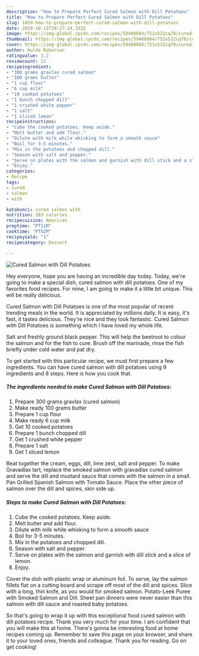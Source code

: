 ```yaml
---
description: "How to Prepare Perfect Cured Salmon with Dill Potatoes"
title: "How to Prepare Perfect Cured Salmon with Dill Potatoes"
slug: 1459-how-to-prepare-perfect-cured-salmon-with-dill-potatoes
date: 2020-10-15T20:27:24.332Z
image: https://img-global.cpcdn.com/recipes/59400084/751x532cq70/cured-salmon-with-dill-potatoes-recipe-main-photo.jpg
thumbnail: https://img-global.cpcdn.com/recipes/59400084/751x532cq70/cured-salmon-with-dill-potatoes-recipe-main-photo.jpg
cover: https://img-global.cpcdn.com/recipes/59400084/751x532cq70/cured-salmon-with-dill-potatoes-recipe-main-photo.jpg
author: Hulda Roberson
ratingvalue: 3.2
reviewcount: 12
recipeingredient:
- "300 grams gravlax cured salmon"
- "100 grams butter"
- "1 cup flour"
- "6 cup milk"
- "10 cooked potatoes"
- "1 bunch chopped dill"
- "1 crushed white pepper"
- "1 salt"
- "1 sliced lemon"
recipeinstructions:
- "Cube the cooked potatoes. Keep aside."
- "Melt butter and add flour."
- "Dilute with milk while whisking to form a smooth sauce"
- "Boil for 3-5 minutes."
- "Mix in the potatoes and chopped dill."
- "Season with salt and pepper."
- "Serve on plates with the salmon and garnish with dill stick and a slice of lemon."
- "Enjoy."
categories:
- Recipe
tags:
- cured
- salmon
- with

katakunci: cured salmon with 
nutrition: 283 calories
recipecuisine: American
preptime: "PT11M"
cooktime: "PT52M"
recipeyield: "1"
recipecategory: Dessert

---
```



![Cured Salmon with Dill Potatoes](https://img-global.cpcdn.com/recipes/59400084/751x532cq70/cured-salmon-with-dill-potatoes-recipe-main-photo.jpg)

Hey everyone, hope you are having an incredible day today. Today, we're going to make a special dish, cured salmon with dill potatoes. One of my favorites food recipes. For mine, I am going to make it a little bit unique. This will be really delicious.

Cured Salmon with Dill Potatoes is one of the most popular of recent trending meals in the world. It is appreciated by millions daily. It is easy, it's fast, it tastes delicious. They're nice and they look fantastic. Cured Salmon with Dill Potatoes is something which I have loved my whole life.

Salt and freshly ground black pepper. This will help the beetroot to colour the salmon and for the fish to cure. Brush off the marinade, rinse the fish briefly under cold water and pat dry.


To get started with this particular recipe, we must first prepare a few ingredients. You can have cured salmon with dill potatoes using 9 ingredients and 8 steps. Here is how you cook that.

<!--inarticleads1-->

##### The ingredients needed to make Cured Salmon with Dill Potatoes:

1. Prepare 300 grams gravlax (cured salmon)
1. Make ready 100 grams butter
1. Prepare 1 cup flour
1. Make ready 6 cup milk
1. Get 10 cooked potatoes
1. Prepare 1 bunch chopped dill
1. Get 1 crushed white pepper
1. Prepare 1 salt
1. Get 1 sliced lemon


Beat together the cream, eggs, dill, lime zest, salt and pepper. To make Gravadlax tart, replace the smoked salmon with gravadlax cured salmon and serve the dill and mustard sauce that comes with the salmon in a small. Pan Grilled Spanish Salmon with Tomato Sauce. Place the other piece of salmon over the dill and spices, skin side up. 

<!--inarticleads2-->

##### Steps to make Cured Salmon with Dill Potatoes:

1. Cube the cooked potatoes. Keep aside.
1. Melt butter and add flour.
1. Dilute with milk while whisking to form a smooth sauce
1. Boil for 3-5 minutes.
1. Mix in the potatoes and chopped dill.
1. Season with salt and pepper.
1. Serve on plates with the salmon and garnish with dill stick and a slice of lemon.
1. Enjoy.


Cover the dish with plastic wrap or aluminum foil. To serve, lay the salmon fillets flat on a cutting board and scrape off most of the dill and spices. Slice with a long, thin knife, as you would for smoked salmon. Potato-Leek Puree with Smoked Salmon and Dill. Sheet pan dinners were never easier than this salmon with dill sauce and roasted baby potatoes. 

So that's going to wrap it up with this exceptional food cured salmon with dill potatoes recipe. Thank you very much for your time. I am confident that you will make this at home. There's gonna be interesting food at home recipes coming up. Remember to save this page on your browser, and share it to your loved ones, friends and colleague. Thank you for reading. Go on get cooking!
